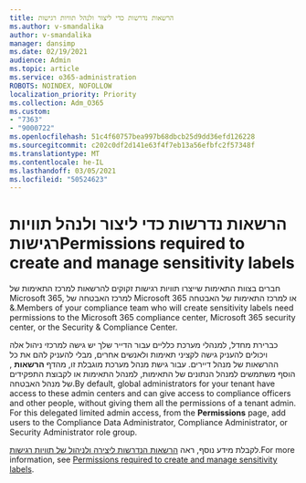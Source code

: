 ```yaml
---
title: הרשאות נדרשות כדי ליצור ולנהל תוויות רגישות
ms.author: v-smandalika
author: v-smandalika
manager: dansimp
ms.date: 02/19/2021
audience: Admin
ms.topic: article
ms.service: o365-administration
ROBOTS: NOINDEX, NOFOLLOW
localization_priority: Priority
ms.collection: Adm_O365
ms.custom:
- "7363"
- "9000722"
ms.openlocfilehash: 51c4f60757bea997b68dbcb25d9dd36efd126228
ms.sourcegitcommit: c202c0df2d141e63f4f7eb13a56efbfc2f57348f
ms.translationtype: MT
ms.contentlocale: he-IL
ms.lasthandoff: 03/05/2021
ms.locfileid: "50524623"
---
```

# <a name="permissions-required-to-create-and-manage-sensitivity-labels"></a><span data-ttu-id="073a5-102">הרשאות נדרשות כדי ליצור ולנהל תוויות רגישות</span><span class="sxs-lookup"><span data-stu-id="073a5-102">Permissions required to create and manage sensitivity labels</span></span>

<span data-ttu-id="073a5-103">חברים בצוות התאימות שייצרו תוויות רגישות זקוקים להרשאות למרכז התאימות של Microsoft 365, למרכז האבטחה של Microsoft 365 או למרכז התאימות של האבטחה &.</span><span class="sxs-lookup"><span data-stu-id="073a5-103">Members of your compliance team who will create sensitivity labels need permissions to the Microsoft 365 compliance center, Microsoft 365 security center, or the Security & Compliance Center.</span></span>

<span data-ttu-id="073a5-104">כברירת מחדל, למנהלי מערכת כלליים עבור הדייר שלך יש גישה למרכזי ניהול אלה ויכולים להעניק גישה לקציני תאימות ולאנשים אחרים, מבלי להעניק להם את כל ההרשאות של מנהל דיירים. עבור גישת מנהל מערכת מוגבלת זו, מהדף **הרשאות** , הוסף משתמשים למנהל הנתונים של התאימות, למנהל התאימות או לקבוצת התפקידים של מנהל האבטחה.</span><span class="sxs-lookup"><span data-stu-id="073a5-104">By default, global administrators for your tenant have access to these admin centers and can give access to compliance officers and other people, without giving them all the permissions of a tenant admin. For this delegated limited admin access, from the **Permissions** page, add users to the Compliance Data Administrator, Compliance Administrator, or Security Administrator role group.</span></span>

<span data-ttu-id="073a5-105">לקבלת מידע נוסף, ראה [הרשאות הנדרשות ליצירה ולניהול של תוויות רגישות](https://docs.microsoft.com/microsoft-365/compliance/get-started-with-sensitivity-labels).</span><span class="sxs-lookup"><span data-stu-id="073a5-105">For more information, see [Permissions required to create and manage sensitivity labels](https://docs.microsoft.com/microsoft-365/compliance/get-started-with-sensitivity-labels).</span></span>